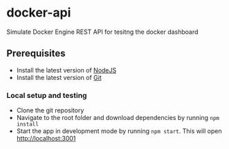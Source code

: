 # docker-api
Simulate Docker Engine REST API for tesitng the docker dashboard
## Prerequisites

- Install the latest version of [NodeJS](https://nodejs.org/en/download/)
- Install the latest version of [Git](https://git-scm.com/downloads)

### Local setup and testing

- Clone the git repository 
- Navigate to the root folder and download dependencies by running `npm install`
- Start the app in development mode by running `npm start`. This will open [http://localhost:3001](http://localhost:3001)

